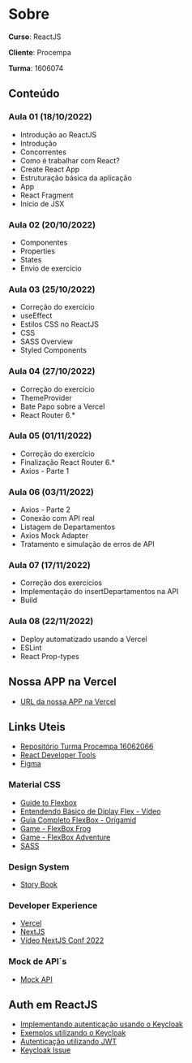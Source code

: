 # Sobre
**Curso**: ReactJS 

**Cliente**: Procempa

**Turma**: 1606074

## Conteúdo
### Aula 01 (18/10/2022)
- Introdução ao ReactJS
- Introdução
- Concorrentes
- Como é trabalhar com React?
- Create React App
- Estruturação básica da aplicação
- App
- React Fragment
- Início de JSX

### Aula 02 (20/10/2022)
- Componentes
- Properties
- States
- Envio de exercício

### Aula 03 (25/10/2022)
- Correção do exercício
- useEffect
- Estilos CSS no ReactJS
- CSS
- SASS Overview
- Styled Components

### Aula 04 (27/10/2022)
- Correção do exercício
- ThemeProvider
- Bate Papo sobre a Vercel
- React Router 6.*

### Aula 05 (01/11/2022)
- Correção do exercício
- Finalização React Router 6.*
- Axios - Parte 1

### Aula 06 (03/11/2022)
- Axios - Parte 2
- Conexão com API real
- Listagem de Departamentos
- Axios Mock Adapter
- Tratamento e simulação de erros de API

### Aula 07 (17/11/2022)
- Correção dos exercícios
- Implementação do insertDepartamentos na API
- Build

### Aula 08 (22/11/2022)
- Deploy automatizado usando a Vercel
- ESLint
- React Prop-types

## Nossa APP na Vercel
* [URL da nossa APP na Vercel](https://1606074-reactjs-procempa.vercel.app/)

## Links Uteis
* [Repositório Turma Procempa 16062066](https://github.com/csfeijo/1606066-reactjs-procempa)
* [React Developer Tools](https://chrome.google.com/webstore/detail/react-developer-tools/fmkadmapgofadopljbjfkapdkoienihi)
* [Figma](https://www.figma.com/)

### Material CSS
* [Guide to Flexbox](https://css-tricks.com/snippets/css/a-guide-to-flexbox/)
* [Entendendo Básico de Diplay Flex - Vídeo](https://www.youtube.com/watch?v=fVNyfDUuock)
* [Guia Completo FlexBox - Origamid](https://origamid.com/projetos/flexbox-guia-completo/)
* [Game - FlexBox Frog](https://flexboxfroggy.com/#pt-br)
* [Game - FlexBox Adventure](https://codingfantasy.com/games/flexboxadventure)
* [SASS](https://sass-lang.com/)

### Design System
* [Story Book](https://storybook.js.org/)

### Developer Experience
* [Vercel](https://vercel.com)
* [NextJS](https://nextjs.org/)
* [Vídeo NextJS Conf 2022](https://nextjs.org/conf)

### Mock de API´s
* [Mock API](https://mockapi.io/)

## Auth em ReactJS
* [Implementando autenticação usando o Keycloak](https://blog.logrocket.com/implement-keycloak-authentication-react/)
* [Exemplos utilizando o Keycloak](https://github.com/react-keycloak/react-keycloak-examples/blob/master/examples/react-router/src/index.tsx)
* [Autenticação utilizando JWT](https://www.bezkoder.com/react-jwt-auth/)
* [Keycloak Issue](https://github.com/react-keycloak/react-keycloak/issues/93#issuecomment-1108665029)
